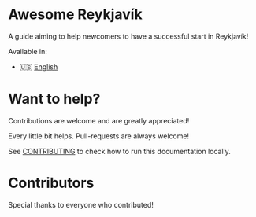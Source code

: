 # Awesome Reykjavík
A guide aiming to help newcomers to have a successful start in Reykjavík!

Available in:

- :us: [English](https://awesome-rvk.is/en/)

# Want to help?
Contributions are welcome and are greatly appreciated!

Every little bit helps. Pull-requests are always welcome!

See [CONTRIBUTING](./CONTRIBUTING.md) to check how to run this documentation locally.

# Contributors

Special thanks to everyone who contributed!


